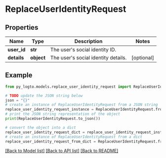 # ReplaceUserIdentityRequest


## Properties

Name | Type | Description | Notes
------------ | ------------- | ------------- | -------------
**user_id** | **str** | The user&#39;s social identity ID. | 
**details** | **object** | The user&#39;s social identity details. | [optional] 

## Example

```python
from py_logto.models.replace_user_identity_request import ReplaceUserIdentityRequest

# TODO update the JSON string below
json = "{}"
# create an instance of ReplaceUserIdentityRequest from a JSON string
replace_user_identity_request_instance = ReplaceUserIdentityRequest.from_json(json)
# print the JSON string representation of the object
print(ReplaceUserIdentityRequest.to_json())

# convert the object into a dict
replace_user_identity_request_dict = replace_user_identity_request_instance.to_dict()
# create an instance of ReplaceUserIdentityRequest from a dict
replace_user_identity_request_from_dict = ReplaceUserIdentityRequest.from_dict(replace_user_identity_request_dict)
```
[[Back to Model list]](../README.md#documentation-for-models) [[Back to API list]](../README.md#documentation-for-api-endpoints) [[Back to README]](../README.md)


